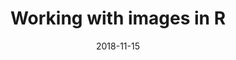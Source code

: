 ---
title: Working with images in R
dateStart: '2018-11-15T10:00:00'
dateEnd: '2018-11-15T11:00:00'
date: '2018-11-15'
timezone: 'America/Los_Angeles'
description: '<p>Working with images in R, including audio and video. Jeroen Ooms will explain what images are, under the hood, and showcase several <a href="https://ropensci.org/packages/">rOpenSci packages</a> that form a modern toolkit for working with images in R, including <code>opencv</code>, <code>av</code>, <code>tesseract</code>, <code>magick</code> and <code>pdftools</code>.</p>'
authors:
- name: Jeroen Ooms
  url: https://github.com/jeroen
  twitter: opencpu
  bio: rOpenSci postdoc and software engineer
location: Comm call (teleconference)
attendees: 'All are welcome'
tags:
  - magick
  - tesseract
  - av
  - imaging
---